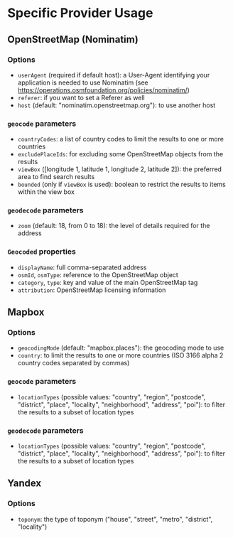 # Specific Provider Usage

## OpenStreetMap (Nominatim)

### Options

- `userAgent` (required if default host): a User-Agent identifying your application is needed to use Nominatim (see https://operations.osmfoundation.org/policies/nominatim/)
- `referer`: if you want to set a Referer as well
- `host` (default: "nominatim.openstreetmap.org"): to use another host

### `geocode` parameters

- `countryCodes`: a list of country codes to limit the results to one or more countries
- `excludePlaceIds`: for excluding some OpenStreetMap objects from the results
- `viewBox` ([longitude 1, latitude 1, longitude 2, latitude 2]): the preferred area to find search results
- `bounded` (only if `viewBox` is used): boolean to restrict the results to items within the view box

### `geodecode` parameters

- `zoom` (default: 18, from 0 to 18): the level of details required for the address

### `Geocoded` properties

- `displayName`: full comma-separated address
- `osmId`, `osmType`: reference to the OpenStreetMap object
- `category`, `type`: key and value of the main OpenStreetMap tag
- `attribution`: OpenStreetMap licensing information

## Mapbox

### Options

- `geocodingMode` (default: "mapbox.places"): the geocoding mode to use
- `country`: to limit the results to one or more countries (ISO 3166 alpha 2 country codes separated by commas)

### `geocode` parameters

- `locationTypes` (possible values: "country", "region", "postcode", "district", "place", "locality", "neighborhood", "address", "poi"): to filter the results to a subset of location types

### `geodecode` parameters

- `locationTypes` (possible values: "country", "region", "postcode", "district", "place", "locality", "neighborhood", "address", "poi"): to filter the results to a subset of location types

## Yandex

### Options

- `toponym`: the type of toponym ("house", "street", "metro", "district", "locality")
